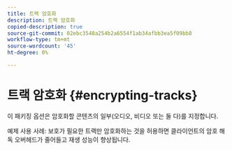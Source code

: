 ```yaml
---
title: 트랙 암호화
description: 트랙 암호화
copied-description: true
source-git-commit: 02ebc3548a254b2a6554f1ab34afbb3ea5f09bb8
workflow-type: tm+mt
source-wordcount: '45'
ht-degree: 0%

---
```


# 트랙 암호화 {#encrypting-tracks}

이 패키징 옵션은 암호화할 콘텐츠의 일부(오디오, 비디오 또는 둘 다)를 지정합니다.

예제 사용 사례: 보호가 필요한 트랙만 암호화하는 것을 허용하면 클라이언트의 암호 해독 오버헤드가 줄어들고 재생 성능이 향상됩니다.
